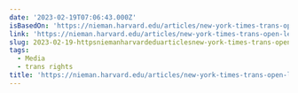 ```yaml
---
date: '2023-02-19T07:06:43.000Z'
isBasedOn: 'https://nieman.harvard.edu/articles/new-york-times-trans-open-letter/'
link: 'https://nieman.harvard.edu/articles/new-york-times-trans-open-letter/'
slug: 2023-02-19-httpsniemanharvardeduarticlesnew-york-times-trans-open-letter
tags:
  - Media
  - trans rights
title: 'https://nieman.harvard.edu/articles/new-york-times-trans-open-letter/'
---
```


